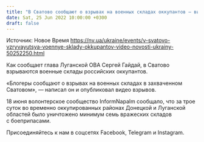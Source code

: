 ```yaml
---
title: "В Сватово сообщают о взрывах на военных складах оккупантов — видео"
date: Sat, 25 Jun 2022 10:00:00 +0300
draft: false
---
```

Источник: Новое Время https://nv.ua/ukraine/events/v-svatovo-vzryvayutsya-voennye-sklady-okkupantov-video-novosti-ukrainy-50252250.html


Как сообщает глава Луганской ОВА Сергей Гайдай, в Сватово взрываются военные склады российских оккупантов.

«Блогеры сообщают о взрывах на военных складах в захваченном Сватовом», — написал он и опубликовал видео взрывов.

18 июня волонтерское сообщество InformNapalm сообщало, что за трое суток во временно оккупированных районах Донецкой и Луганской областей было уничтожено минимум семь вражеских складов с боеприпасами.

Присоединяйтесь к нам в соцсетях Facebook, Telegram и Instagram.
